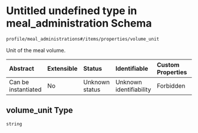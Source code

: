 # Untitled undefined type in meal\_administration Schema

```txt
profile/meal_administrations#/items/properties/volume_unit
```

Unit of the meal volume.

| Abstract            | Extensible | Status         | Identifiable            | Custom Properties | Additional Properties | Access Restrictions | Defined In                                                                                               |
| :------------------ | :--------- | :------------- | :---------------------- | :---------------- | :-------------------- | :------------------ | :------------------------------------------------------------------------------------------------------- |
| Can be instantiated | No         | Unknown status | Unknown identifiability | Forbidden         | Allowed               | none                | [meal\_administrations.schema.json\*](../../out/meal_administrations.schema.json "open original schema") |

## volume\_unit Type

`string`
